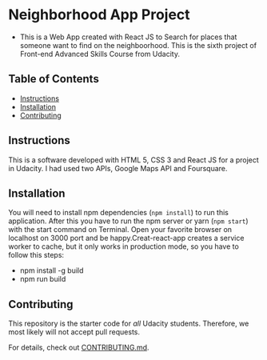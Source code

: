 # Neighborhood App Project

- This is a Web App created with React JS to Search for places that someone want to find on the neighboorhood. This is the sixth project of Front-end Advanced Skills Course from Udacity.  

## Table of Contents

* [Instructions](#instructions)
* [Installation](#installation)
* [Contributing](#contributing)

## Instructions

This is a software developed with HTML 5, CSS 3 and React JS for a project in Udacity. I had used two APIs, Google Maps API and Foursquare.

## Installation

You will need to install npm dependencies (`npm install`) to run this application. After this you have to run the npm server or yarn (`npm start`) with the start command on Terminal. Open your favorite browser
on localhost on 3000 port and be happy.Creat-react-app creates a service worker to cache, but it only works in production mode, so you have to follow this steps:
- npm install -g build
- npm run build

## Contributing

This repository is the starter code for _all_ Udacity students. Therefore, we most likely will not accept pull requests.

For details, check out [CONTRIBUTING.md](CONTRIBUTING.md).
